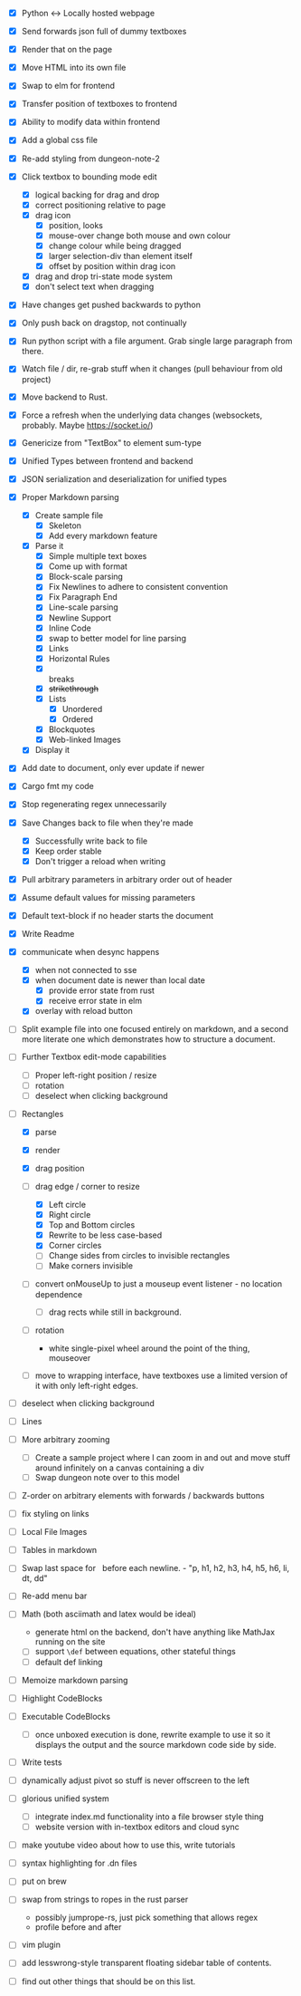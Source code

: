 - [x] Python <-> Locally hosted webpage
- [x] Send forwards json full of dummy textboxes
- [x] Render that on the page
- [x] Move HTML into its own file
- [x] Swap to elm for frontend
- [x] Transfer position of textboxes to frontend
- [x] Ability to modify data within frontend

- [x] Add a global css file
- [x] Re-add styling from dungeon-note-2

- [x] Click textbox to bounding mode edit
    - [x] logical backing for drag and drop
    - [x] correct positioning relative to page
    - [x] drag icon
        - [x] position, looks
        - [x] mouse-over change both mouse and own colour
        - [x] change colour while being dragged
        - [x] larger selection-div than element itself
        - [x] offset by position within drag icon
    - [x] drag and drop tri-state mode system
    - [x] don't select text when dragging

- [x] Have changes get pushed backwards to python
- [x] Only push back on dragstop, not continually 

- [x] Run python script with a file argument. Grab single large paragraph from there.
- [x] Watch file / dir, re-grab stuff when it changes (pull behaviour from old project)

- [x] Move backend to Rust.

- [x] Force a refresh when the underlying data changes (websockets, probably.
      Maybe https://socket.io/)

- [x] Genericize from "TextBox" to element sum-type
- [x] Unified Types between frontend and backend
- [x] JSON serialization and deserialization for unified types
- [x] Proper Markdown parsing
    - [x] Create sample file
        - [x] Skeleton 
        - [x] Add every markdown feature

    - [x] Parse it
        - [x] Simple multiple text boxes
        - [x] Come up with format
        - [x] Block-scale parsing
        - [x] Fix Newlines to adhere to consistent convention
        - [x] Fix Paragraph End
        - [x] Line-scale parsing
        - [x] Newline Support
        - [x] Inline Code
        - [x] swap to better model for line parsing
        - [x] Links
        - [x] Horizontal Rules
        - [x] <br> breaks
        - [x] ~~strikethrough~~
        - [x] Lists
            - [x] Unordered
            - [x] Ordered
        - [x] Blockquotes
        - [x] Web-linked Images

    - [x] Display it

- [x] Add date to document, only ever update if newer

- [x] Cargo fmt my code

- [x] Stop regenerating regex unnecessarily

- [x] Save Changes back to file when they're made
    - [x] Successfully write back to file
    - [x] Keep order stable
    - [x] Don't trigger a reload when writing

- [x] Pull arbitrary parameters in arbitrary order out of header
- [x] Assume default values for missing parameters
- [x] Default text-block if no header starts the document

- [x] Write Readme

- [x] communicate when desync happens
    - [x] when not connected to sse
    - [x] when document date is newer than local date
        - [x] provide error state from rust
        - [x] receive error state in elm
    - [x] overlay with reload button

- [ ] Split example file into one focused entirely on markdown, and a second
      more literate one which demonstrates how to structure a document.

- [ ] Further Textbox edit-mode capabilities
    - [ ] Proper left-right position / resize
    - [ ] rotation
    - [ ] deselect when clicking background

- [ ] Rectangles
    - [x] parse
    - [x] render
    - [x] drag position
    - [ ] drag edge / corner to resize
        - [x] Left circle
        - [x] Right circle
        - [x] Top and Bottom circles
        - [x] Rewrite to be less case-based
        - [x] Corner circles
        - [ ] Change sides from circles to invisible rectangles
        - [ ] Make corners invisible
    - [ ] convert onMouseUp to just a mouseup event listener - no location dependence
        - [ ] drag rects while still in background.
    - [ ] rotation
        - white single-pixel wheel around the point of the thing, mouseover
    - [ ] move to wrapping interface, have textboxes use a limited version
          of it with only left-right edges.


- [ ] deselect when clicking background

- [ ] Lines

- [ ] More arbitrary zooming
    - [ ] Create a sample project where I can zoom in and out and move stuff around infinitely on a canvas containing a div
    - [ ] Swap dungeon note over to this model

- [ ] Z-order on arbitrary elements with forwards / backwards buttons

- [ ] fix styling on links
- [ ] Local File Images
- [ ] Tables in markdown
- [ ] Swap last space for &nbsp; before each newline.
        - "p, h1, h2, h3, h4, h5, h6, li, dt, dd"

- [ ] Re-add menu bar
- [ ] Math (both asciimath and latex would be ideal)
    - generate html on the backend, don't have anything like MathJax
      running on the site
    - [ ] support `\def` between equations, other stateful things
    - [ ] default def linking
- [ ] Memoize markdown parsing
- [ ] Highlight CodeBlocks
- [ ] Executable CodeBlocks
    - [ ] once unboxed execution is done, rewrite example to use it so it
      displays the output and the source markdown code side by side.
- [ ] Write tests
- [ ] dynamically adjust pivot so stuff is never offscreen to the left
- [ ] glorious unified system
    - [ ] integrate index.md functionality into a file browser style thing
    - [ ] website version with in-textbox editors and cloud sync
- [ ] make youtube video about how to use this, write tutorials
- [ ] syntax highlighting for .dn files
- [ ] put on brew
- [ ] swap from strings to ropes in the rust parser
    - possibly jumprope-rs, just pick something that allows regex
    - profile before and after
- [ ] vim plugin
- [ ] add lesswrong-style transparent floating sidebar table of contents.
- [ ] find out other things that should be on this list.
